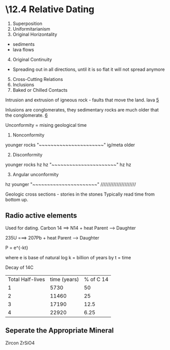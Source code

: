 \12.4 Relative Dating
===============

1. Superposition
2. Uniformitarianism
3. Original Horizontality
  * sediments
  * lava flows
4. Original Continuity
  * Spreading out in all directions, until it is so flat it will not
    spread anymore
5. Cross-Cutting Relations
6. Inclusions
7. Baked or Chilled Contacts

 Intrusion and extrusion of igneous rock - faults that move the land. lava [5](#5)

Inlusions are conglomerates, they sedimentary rocks are much older that
the conglomerate. [6](#6)

Unconformity = mising geological time

1. Nonconformity

 younger rocks
"~~~~~~~~~~~~~~~~~~~~~~"
ig/meta older


2. Disconformity

 younger rocks
 hz
 hz
"~~~~~~~~~~~~~~~~~~~~~~"
 hz
 hz

3. Angular unconformity

hz younger
"~~~~~~~~~~~~~~~~~~~~~~"
//////////////////////


Geologic cross sections - stories in the stones
Typically read time from bottom up. 

Radio active elements
---------------------

Used for dating. 
Carbon 14 ==> N14 + heat
Parent --> Daughter


235U ===> 207Pb + heat
Parent --> Daughter

P = e^{-kt}

where e is base of natural log
k = billion of years by
t = time

Decay of 14C

<table>
<tr><td>Total Half-lives</td><td>time (years)<td>% of C 14</td></tr>
<tr><td>1</td> <td>5730</td> <td>50</td></tr>
<tr><td>2</td> <td>11460</td> <td>25</td></tr>
<tr><td>3</td> <td>17190</td> <td>12.5</td></tr>
<tr><td>4</td> <td>22920</td> <td>6.25</td></tr>
</table>

Seperate the Appropriate Mineral
--------------------------------
Zircon ZrSiO4

